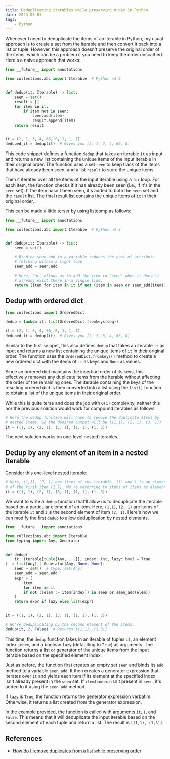 ```yaml
---
title: Deduplicating iterables while preserving order in Python
date: 2023-05-01
tags:
    - Python
---
```


Whenever I need to deduplicate the items of an iterable in Python, my usual approach is to
create a set from the iterable and then convert it back into a list or tuple. However, this
approach doesn't preserve the original order of the items, which can be a problem if you
need to keep the order unscathed. Here's a naive approach that works:

```python
from __future__ import annotations

from collections.abc import Iterable  # Python >3.9


def dedup(it: Iterable) -> list:
    seen = set()
    result = []
    for item in it:
        if item not in seen:
            seen.add(item)
            result.append(item)
    return result


it = (2, 1, 3, 4, 66, 0, 1, 1, 1)
deduped_it = dedup(it)  # Gives you [2, 1, 3, 4, 66, 0]
```

This code snippet defines a function `dedup` that takes an iterable `it` as input and
returns a new list containing the unique items of the input iterable in their original
order. The function uses a set `seen` to keep track of the items that have already been
seen, and a list `result` to store the unique items.

Then it iterates over all the items of the input iterable using a `for` loop. For each item,
the function checks if it has already been seen (i.e., if it's in the `seen` set). If the
item hasn't been seen, it's added to both the `seen` set and the `result` list. The final
result list contains the unique items of `it` in their original order.

This can be made a little terser by using listcomp as follows:

```python
from __future__ import annotations

from collections.abc import Iterable  # Python >3.9


def dedup(it: Iterable) -> list:
    seen = set()

    # Binding seen.add to a variable reduces the cost of attribute
    # fetching within a tight loop
    seen_add = seen.add

    # Here, 'or' allows us to add the item to 'seen' when it doesn't
    # already exist there in a single line.
    return [item for item in it if not (item in seen or seen_add(item))]
```

## Dedup with ordered dict

```python
from collections import OrderedDict

dedup = lambda it: list(OrderedDict.fromkeys(seq))

it = (2, 1, 3, 4, 66, 0, 1, 1, 1)
deduped_it = dedup(it)  # Gives you [2, 1, 3, 4, 66, 0]
```

Similar to the first snippet, this also defines `dedup` that takes an iterable `it` as input
and returns a new list containing the unique items of `it` in their original order. The
function uses the `OrderedDict.fromkeys()` method to create a new ordered dict with the
items of `it` as keys and `None` as values.

Since an ordered dict maintains the insertion order of its keys, this effectively removes
any duplicate items from the iterable without affecting the order of the remaining ones. The
iterable containing the keys of the resulting ordered dict is then converted into a list
using the `list()` function to obtain a list of the unique items in their original order.

While this is quite terse and does the job with `O(1)` complexity, neither this nor the
previous solution would work for compound iterables as follows:

```python
# Here the dedup function will have to remove the duplicate items by
# nested items. So the desired output will be ((1,1), (2, 1), (3, 1))
it = ((1, 1), (2, 1), (3, 1), (1, 1), (1, 3))
```

The next solution works on one-level nested iterables.

## Dedup by any element of an item in a nested iterable

Consider this one-level nested iterable:

```python
# Here, (1,1), (2, 1) are items of the iterable 'it' and 1 is an element
# of the first item (1,1). We're referring to items of items as elements.
it = ((1, 1), (2, 1), (3, 1), (1, 1), (1, 3))
```

We want to write a `dedup` function that'll allow us to deduplicate the iterable based on a
particular element of an item. Here, `(1,1)`, `(2, 1)` are items of the iterable `it` and
`1` is the second element of item `(2, 1)`. Here's how we can modify the first `dedup` to
allow deduplication by nested elements.

```python
from __future__ import annotations

from collections.abc import Iterable
from typing import Any, Generator


def dedup(
    it: Iterable[tuple[Any, ...]], index: int, lazy: bool = True
) -> list[Any] | Generator[Any, None, None]:
    seen = set()  # type: set[Any]
    seen_add = seen.add
    expr = (
        item
        for item in it
        if not ((elem := item[index]) in seen or seen_add(elem))
    )
    return expr if lazy else list(expr)


it = ((1, 1), (2, 1), (3, 1), (1, 1), (1, 3))

# We're deduplicating by the second element of the items.
dedup(it, 2, False)  # Returns [(1,1), (1,3)]
```

This time, the `dedup` function takes in an iterable of tuples `it`, an element index
`index`, and a boolean `lazy` (defaulting to `True`) as arguments. The function returns a
list or generator of the unique items from the input iterable based on the specified element
index.

Just as before, the function first creates an empty set `seen` and binds its `add` method to
a variable `seen_add`. It then creates a generator expression that iterates over `it` and
yields each item if its element at the specified index isn't already present in the `seen`
set. If `item[index]` isn't present in `seen`, it's added to it using the `seen_add` method.

If `lazy` is `True`, the function returns the generator expression verbatim. Otherwise, it
returns a list created from the generator expression.

In the example provided, the function is called with arguments `it`, `1`, and `False`. This
means that it will deduplicate the input iterable based on the second element of each tuple
and return a list. The result is `[(1,1), (1,3)]`.


## References

* [How do I remove duplicates from a list while preserving order]

[How do I remove duplicates from a list while preserving order]: https://stackoverflow.com/questions/480214/how-do-i-remove-duplicates-from-a-list-while-preserving-order
